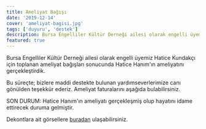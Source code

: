 ```yaml
---
title: Ameliyat Bağışı
date: '2019-12-14'
cover: 'ameliyat-bagisi.jpg'
tags: ['duyuru', 'destek']
description: Bursa Engelliler Kültür Derneği ailesi olarak engelli üyemiz Hatice Kundakçı için toplanan ameliyat bağışları sonucunda Hatice Hanım'ın ameliyatını gerçekleştirdik.
featured: true
---
```


Bursa Engelliler Kültür Derneği ailesi olarak engelli üyemiz Hatice Kundakçı için toplanan ameliyat bağışları sonucunda Hatice Hanım'ın ameliyatını gerçekleştirdik.

Bu süreçte; bizlere maddi destekte bulunan yardımseverlerimize canı gönülden teşekkür ederiz. Ameliyat faturalarını aşağıda bulabilirsiniz.

SON DURUM: Hatice Hanım'ın ameliyatı gerçekleşmiş olup hayatını idame ettirecek duruma gelmiştir.

Dekontlara ait görsellere <a href="https://photos.app.goo.gl/v4UdiUp5RQYW2xz67" target="_blank" rel="noopener noreferrer">buradan</a> ulaşabilirsiniz.
